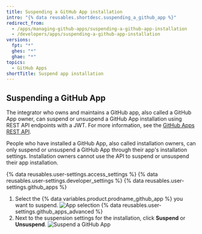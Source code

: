 ```yaml
---
title: Suspending a GitHub App installation
intro: "{% data reusables.shortdesc.suspending_a_github_app %}"
redirect_from:
  - /apps/managing-github-apps/suspending-a-github-app-installation
  - /developers/apps/suspending-a-github-app-installation
versions:
  fpt: "*"
  ghes: "*"
  ghae: "*"
topics:
  - GitHub Apps
shortTitle: Suspend app installation
---
```


## Suspending a GitHub App

The integrator who owns and maintains a GitHub app, also called a GitHub App owner, can suspend or unsuspend a GitHub App installation using REST API endpoints with a JWT. For more information, see the [GitHub Apps REST API](/rest/reference/apps).

People who have installed a GitHub App, also called installation owners, can only suspend or unsuspend a GitHub App through their app's installation settings. Installation owners cannot use the API to suspend or unsuspend their app installation.

{% data reusables.user-settings.access_settings %}
{% data reusables.user-settings.developer_settings %}
{% data reusables.user-settings.github_apps %}

1. Select the {% data variables.product.prodname_github_app %} you want to suspend.
   ![App selection](/assets/images/github-apps/github_apps_select-app.png)
   {% data reusables.user-settings.github_apps_advanced %}
2. Next to the suspension settings for the installation, click **Suspend** or **Unsuspend**.
   ![Suspend a GitHub App](/assets/images/github-apps/suspend-a-github-app.png)

